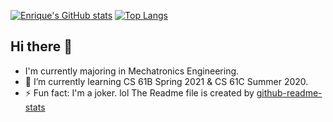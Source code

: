 
[![Enrique's GitHub stats](https://github-readme-stats.vercel.app/api?username=TMAstrider&show_icons=true&theme=tokyonight)](https://github.com/TMAstrider/github-readme-stats)
[![Top Langs](https://github-readme-stats.vercel.app/api/top-langs/?username=TMAstrider&layout=compact&hide=javascript)](https://github.com/TMAstrider/github-readme-stats)

## Hi there 👋
- I'm currently majoring in Mechatronics Engineering.
- 🔭 I’m currently learning CS 61B Spring 2021 & CS 61C Summer 2020.
- ⚡ Fun fact: I'm a joker.  lol
The Readme file is created by [github-readme-stats](https://github.com/anuraghazra/github-readme-stats)
<!--
**TMAstrider/TMAstrider** is a ✨ _special_ ✨ repository because its `README.md` (this file) appears on your GitHub profile.

Here are some ideas to get you started:

- 🔭 I’m currently working on ...
- 🌱 I’m currently learning ...
- 👯 I’m looking to collaborate on ...
- 🤔 I’m looking for help with ...
- 💬 Ask me about ...
- 📫 How to reach me: ...
- 😄 Pronouns: ...
- ⚡ Fun fact: ...
-->
